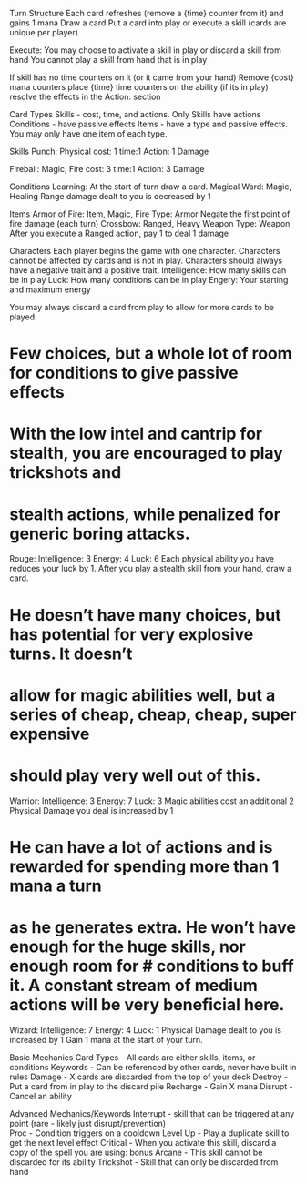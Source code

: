 Turn Structure
    Each card refreshes (remove a {time} counter from it) and gains 1 mana
    Draw a card
    Put a card into play or execute a skill (cards are unique per player)

Execute:
You may choose to activate a skill in play or discard a skill from hand 
You cannot play a skill from hand that is in play

If skill has no time counters on it (or it came from your hand)
        Remove {cost} mana counters
        place {time} time counters on the ability (if its in play)
        resolve the effects in the Action: section

Card Types
Skills - cost, time, and actions. Only Skills have actions
Conditions - have passive effects
Items - have a type and passive effects. You may only have one item of each type.

Skills
Punch: Physical
    cost: 1
    time:1 
    Action: 1 Damage

Fireball: Magic, Fire
    cost: 3
    time:1 
    Action: 3 Damage

Conditions
Learning: 
    At the start of turn draw a card.
Magical Ward: Magic, Healing
    Range damage dealt to you is decreased by 1

Items
Armor of Fire: Item, Magic, Fire
    Type: Armor
    Negate the first point of fire damage (each turn)
Crossbow: Ranged, Heavy Weapon
    Type: Weapon
    After you execute a Ranged action, pay 1 to deal 1 damage

Characters
Each player begins the game with one character. Characters cannot be affected by cards and is not in play. Characters should always have a negative trait and a positive trait.
Intelligence: How many skills can be in play
Luck: How many conditions can be in play
Engery: Your starting and maximum energy

You may always discard a card from play to allow for more cards to be played. 

# Few choices, but a whole lot of room for conditions to give passive effects
# With the low intel and cantrip for stealth, you are encouraged to play trickshots and 
# stealth actions, while penalized for generic boring attacks.
Rouge: 
    Intelligence: 3
    Energy: 4
    Luck: 6
    Each physical ability you have reduces your luck by 1.
    After you play a stealth skill from your hand, draw a card. 

# He doesn’t have many choices, but has potential for very explosive turns. It doesn’t 
# allow for magic abilities well, but a series of cheap, cheap, cheap, super expensive 
# should play very well out of this.
Warrior:
    Intelligence: 3
    Energy: 7
    Luck: 3
    Magic abilities cost an additional 2
    Physical Damage you deal is increased by 1

# He can have a lot of actions and is rewarded for spending more than 1 mana a turn
# as he generates extra. He won’t have enough for the huge skills, nor enough room for # conditions to buff it. A constant stream of medium actions will be very beneficial here.
Wizard:
Intelligence: 7
    Energy: 4
    Luck: 1
    Physical Damage dealt to you is increased by 1
    Gain 1 mana at the start of your turn.



Basic Mechanics
Card Types - All cards are either skills, items, or conditions
Keywords - Can be referenced by other cards, never have built in rules
Damage - X cards are discarded from the top of your deck
Destroy - Put a card from in play to the discard pile
Recharge - Gain X mana
Disrupt - Cancel an ability

Advanced Mechanics/Keywords
Interrupt - skill that can be triggered at any point (rare - likely just disrupt/prevention)  
Proc - Condition triggers on a cooldown
Level Up - Play a duplicate skill to get the next level effect
Critical - When you activate this skill, discard a copy of the spell you are using: bonus
Arcane - This skill cannot be discarded for its ability
Trickshot - Skill that can only be discarded from hand

